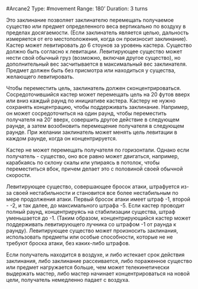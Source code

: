 #Arcane2
Type: #movement
Range: 180’
Duration: 3 turns

Это заклинание позволяет заклинателю перемещать получаемое существо или предмет определенного веса вертикально по воздуху в пределах досягаемости. (Если заклинатель является целью, дальность измеряется от его местоположения, когда он произносит заклинание). Кастер может левитировать до 6 стоунов за уровень кастера. Существо должно быть согласно к левитации. Левитирующее существо может нести свой обычный груз (возможно, включая другое существо), но дополнительный вес засчитывается в максимальный вес заклинателя. Предмет должен быть без присмотра или находиться у существа, желающего левитировать.

Чтобы переместить цель, заклинатель должен сконцентрироваться. Сосредоточившийся кастер может перемещать цель на 20 футов вверх или вниз каждый раунд по инициативе кастера. Кастеру не нужно сохранять концентрацию, чтобы поддерживать заклинание. Например, он может сосредоточиться на один раунд, чтобы переместить получателя на 20' вверх, совершить другое действие в следующем раунде, а затем возобновить перемещение получателя в следующем раунде. При желании заклинатель может менять цель левитации в каждом раунде, когда он концентрируется.

Кастер не может перемещать получателя по горизонтали. Однако если получатель - существо, оно все равно может двигаться, например, карабкаясь по склону скалы или упираясь в потолок, чтобы переместиться вбок, причем делает это с половиной своей обычной скорости.

Левитирующее существо, совершающее бросок атаки, штрафуется из-за своей нестабильности и становится все более нестабильным по мере продолжения атаки. Первый бросок атаки имеет штраф -1, второй - -2, и так далее, до максимального штрафа -5. Если кастер проводит полный раунд, концентрируясь на стабилизации существа, штраф уменьшается до -1. (Таким образом, концентрирующийся кастер может поддерживать левитирующего лучника со штрафом -1 от раунда к раунду). Левитирующее существо может произносить заклинания, использовать предметы или особые способности, которые не не требуют броска атаки, без каких-либо штрафов.

Если получатель находится в воздухе, и либо истекает срок действия заклинания, либо заклинание рассеивается, либо пораженное существо или предмет нагружается больше, чем может телекинетически выдержать мастер, либо мастер начинает концентрироваться на новой цели, получатель немедленно падает с воздуха.
